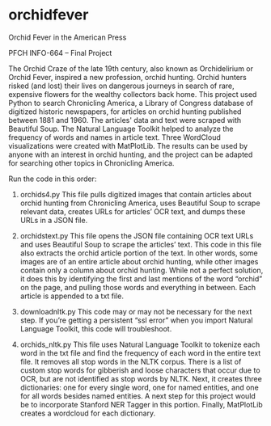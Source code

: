 # orchidfever

Orchid Fever in the American Press 

PFCH INFO-664 – Final Project


The Orchid Craze of the late 19th century, also known as Orchidelirium or Orchid Fever, inspired a new profession, orchid hunting. Orchid hunters risked (and lost) their lives on dangerous journeys in search of rare, expensive flowers for the wealthy collectors back home. This project used Python to search Chronicling America, a Library of Congress database of digitized historic newspapers, for articles on orchid hunting published between 1881 and 1960. The articles' data and text were scraped with Beautiful Soup. The Natural Language Toolkit helped to analyze the frequency of words and names in article text. Three WordCloud visualizations were created with MatPlotLib.  The results can be used by anyone with an interest in orchid hunting, and the project can be adapted for searching other topics in Chronicling America. 

Run the code in this order: 

1. orchids4.py
This file pulls digitized images that contain articles about orchid hunting from Chronicling America, uses Beautiful Soup to scrape relevant data, creates URLs for articles’ OCR text, and dumps these URLs in a JSON file. 

2. orchidstext.py
This file opens the JSON file containing OCR text URLs and uses Beautiful Soup to scrape the articles’ text. This code in this file also extracts the orchid article portion of the text. In other words, some images are of an entire article about orchid hunting, while other images contain only a column about orchid hunting. While not a perfect solution, it does this by identifying the first and last mentions of the word “orchid” on the page, and pulling those words and everything in between. Each article is appended to a txt file. 

3. downloadnltk.py 
This code may or may not be necessary for the next step. If you’re getting a persistent “ssl error” when you import Natural Language Toolkit, this code will troubleshoot.  

4. orchids_nltk.py
This file uses Natural Language Toolkit to tokenize each word in the txt file and find the frequency of each word in the entire text file. It removes all stop words in the NLTK corpus. There is a list of custom stop words for gibberish and loose characters that occur due to OCR, but are not identified as stop words by NLTK.
Next, it creates three dictionaries: one for every single word, one for named entities, and one for all words besides named entities. A next step for this project would be to incorporate Stanford NER Tagger in this portion. 
Finally, MatPlotLib creates a wordcloud for each dictionary. 
